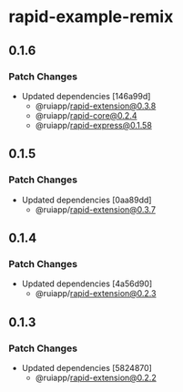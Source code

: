 # rapid-example-remix

## 0.1.6

### Patch Changes

- Updated dependencies [146a99d]
  - @ruiapp/rapid-extension@0.3.8
  - @ruiapp/rapid-core@0.2.4
  - @ruiapp/rapid-express@0.1.58

## 0.1.5

### Patch Changes

- Updated dependencies [0aa89dd]
  - @ruiapp/rapid-extension@0.3.7

## 0.1.4

### Patch Changes

- Updated dependencies [4a56d90]
  - @ruiapp/rapid-extension@0.2.3

## 0.1.3

### Patch Changes

- Updated dependencies [5824870]
  - @ruiapp/rapid-extension@0.2.2
